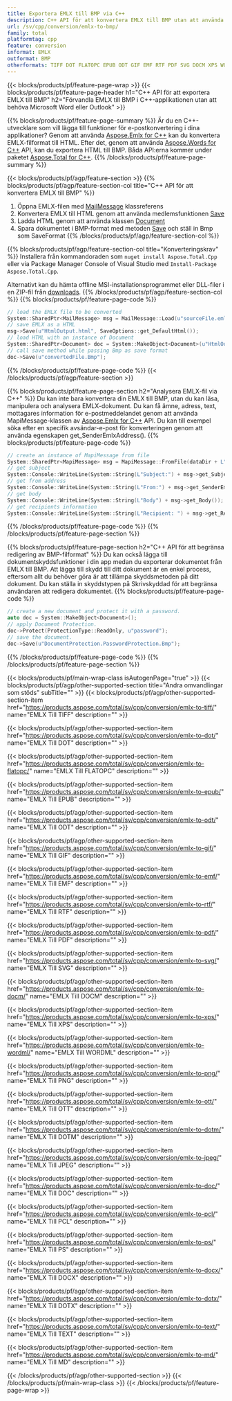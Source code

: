 ```yaml
---
title: Exportera EMLX till BMP via C++
description: C++ API för att konvertera EMLX till BMP utan att använda Microsoft Word eller Outlook
url: /sv/cpp/conversion/emlx-to-bmp/
family: total
platformtag: cpp
feature: conversion
informat: EMLX
outformat: BMP
otherformats: TIFF DOT FLATOPC EPUB ODT GIF EMF RTF PDF SVG DOCM XPS WORDML PNG OTT DOTM JPEG DOC PCL PS DOCX DOTX TEXT MD
---
```

{{< blocks/products/pf/feature-page-wrap >}}
{{< blocks/products/pf/feature-page-header h1="C++ API för att exportera EMLX till BMP" h2="Förvandla EMLX till BMP i C++-applikationen utan att behöva Microsoft Word eller Outlook" >}}

{{% blocks/products/pf/feature-page-summary %}}
Är du en C++-utvecklare som vill lägga till funktioner för e-postkonvertering i dina applikationer? Genom att använda [Aspose.Emlx for C++](https://products.aspose.com/emlx/cpp/) kan du konvertera EMLX-filformat till HTML. Efter det, genom att använda [Aspose.Words for C++](https://products.aspose.com/words/cpp/) API, kan du exportera HTML till BMP. Båda API:erna kommer under paketet [Aspose.Total for C++](https://products.aspose.com/total/cpp/). 
{{% /blocks/products/pf/feature-page-summary  %}}

{{< blocks/products/pf/agp/feature-section >}}
{{% blocks/products/pf/agp/feature-section-col title="C++ API för att konvertera EMLX till BMP" %}}
1. Öppna EMLX-filen med [MailMessage](https://reference.aspose.com/emlx/cpp/class/aspose.emlx.mail_message) klassreferens
2. Konvertera EMLX till HTML genom att använda medlemsfunktionen [Save](https://reference.aspose.com/emlx/cpp/class/aspose.emlx.mail_message#a7e7c6b50c8db5a8bcc6934db02b4a786)
3. Ladda HTML genom att använda klassen [Document](https://reference.aspose.com/words/cpp/class/aspose.words.document)
4. Spara dokumentet i BMP-format med metoden [Save](https://reference.aspose.com/words/cpp/class/aspose.words.document#save_string_saveformat) och ställ in Bmp som SaveFormat
{{% /blocks/products/pf/agp/feature-section-col %}}

{{% blocks/products/pf/agp/feature-section-col title="Konverteringskrav" %}}
Installera från kommandoraden som ```nuget install Aspose.Total.Cpp``` eller via Package Manager Console of Visual Studio med ```Install-Package Aspose.Total.Cpp```.

Alternativt kan du hämta offline MSI-installationsprogrammet eller DLL-filer i en ZIP-fil från [downloads](https://downloads.aspose.com/total/cpp).
{{% /blocks/products/pf/agp/feature-section-col %}}
{{% blocks/products/pf/feature-page-code %}}

```cpp
// load the EMLX file to be converted
System::SharedPtr<MailMessage> msg = MailMessage::Load(u"sourceFile.emlx");
// save EMLX as a HTML 
msg->Save(u"HtmlOutput.html", SaveOptions::get_DefaultHtml());  
// load HTML with an instance of Document
System::SharedPtr<Document> doc = System::MakeObject<Document>(u"HtmlOutput.html");
// call save method while passing Bmp as save format
doc->Save(u"convertedFile.Bmp");
```

{{% /blocks/products/pf/feature-page-code %}}
{{< /blocks/products/pf/agp/feature-section >}}

{{% blocks/products/pf/feature-page-section  h2="Analysera EMLX-fil via C++" %}}
Du kan inte bara konvertera din EMLX till BMP, utan du kan läsa, manipulera och analysera EMLX-dokument. Du kan få ämne, adress, text, mottagares information för e-postmeddelandet genom att använda MapiMessage-klassen av [Aspose.Emlx for C++](https://products.aspose.com/emlx/cpp/) API. Du kan till exempel söka efter en specifik avsändar-e-post för konverteringen genom att använda egenskapen get_SenderEmlxAddress().
{{% blocks/products/pf/feature-page-code %}}

```cpp
// create an instance of MapiMessage from file
System::SharedPtr<MapiMessage> msg = MapiMessage::FromFile(dataDir + L"message.emlx");
// get subject
System::Console::WriteLine(System::String(L"Subject:") + msg->get_Subject());
// get from address
System::Console::WriteLine(System::String(L"From:") + msg->get_SenderEmlxAddress());
// get body
System::Console::WriteLine(System::String(L"Body") + msg->get_Body());
// get recipients information
System::Console::WriteLine(System::String(L"Recipient: ") + msg->get_Recipients());
```
{{% /blocks/products/pf/feature-page-code  %}}
{{% /blocks/products/pf/feature-page-section %}}

{{% blocks/products/pf/feature-page-section  h2="C++ API för att begränsa redigering av BMP-filformat" %}}
Du kan också lägga till dokumentskyddsfunktioner i din app medan du exporterar dokumentet från EMLX till BMP. Att lägga till skydd till ditt dokument är en enkel process, eftersom allt du behöver göra är att tillämpa skyddsmetoden på ditt dokument. Du kan ställa in skyddstypen på Skrivskyddad för att begränsa användaren att redigera dokumentet.
{{% blocks/products/pf/feature-page-code %}}

```cpp
// create a new document and protect it with a password.
auto doc = System::MakeObject<Document>();
// apply Document Protection.
doc->Protect(ProtectionType::ReadOnly, u"password");
// save the document.
doc->Save(u"DocumentProtection.PasswordProtection.Bmp");
```
{{% /blocks/products/pf/feature-page-code  %}}
{{% /blocks/products/pf/feature-page-section %}}

{{< blocks/products/pf/main-wrap-class isAutogenPage="true" >}}
{{< blocks/products/pf/agp/other-supported-section title="Andra omvandlingar som stöds" subTitle="" >}}
{{< blocks/products/pf/agp/other-supported-section-item href="https://products.aspose.com/total/sv/cpp/conversion/emlx-to-tiff/" name="EMLX Till TIFF" description="" >}}

{{< blocks/products/pf/agp/other-supported-section-item href="https://products.aspose.com/total/sv/cpp/conversion/emlx-to-dot/" name="EMLX Till DOT" description="" >}}

{{< blocks/products/pf/agp/other-supported-section-item href="https://products.aspose.com/total/sv/cpp/conversion/emlx-to-flatopc/" name="EMLX Till FLATOPC" description="" >}}

{{< blocks/products/pf/agp/other-supported-section-item href="https://products.aspose.com/total/sv/cpp/conversion/emlx-to-epub/" name="EMLX Till EPUB" description="" >}}

{{< blocks/products/pf/agp/other-supported-section-item href="https://products.aspose.com/total/sv/cpp/conversion/emlx-to-odt/" name="EMLX Till ODT" description="" >}}

{{< blocks/products/pf/agp/other-supported-section-item href="https://products.aspose.com/total/sv/cpp/conversion/emlx-to-gif/" name="EMLX Till GIF" description="" >}}

{{< blocks/products/pf/agp/other-supported-section-item href="https://products.aspose.com/total/sv/cpp/conversion/emlx-to-emf/" name="EMLX Till EMF" description="" >}}

{{< blocks/products/pf/agp/other-supported-section-item href="https://products.aspose.com/total/sv/cpp/conversion/emlx-to-rtf/" name="EMLX Till RTF" description="" >}}

{{< blocks/products/pf/agp/other-supported-section-item href="https://products.aspose.com/total/sv/cpp/conversion/emlx-to-pdf/" name="EMLX Till PDF" description="" >}}

{{< blocks/products/pf/agp/other-supported-section-item href="https://products.aspose.com/total/sv/cpp/conversion/emlx-to-svg/" name="EMLX Till SVG" description="" >}}

{{< blocks/products/pf/agp/other-supported-section-item href="https://products.aspose.com/total/sv/cpp/conversion/emlx-to-docm/" name="EMLX Till DOCM" description="" >}}

{{< blocks/products/pf/agp/other-supported-section-item href="https://products.aspose.com/total/sv/cpp/conversion/emlx-to-xps/" name="EMLX Till XPS" description="" >}}

{{< blocks/products/pf/agp/other-supported-section-item href="https://products.aspose.com/total/sv/cpp/conversion/emlx-to-wordml/" name="EMLX Till WORDML" description="" >}}

{{< blocks/products/pf/agp/other-supported-section-item href="https://products.aspose.com/total/sv/cpp/conversion/emlx-to-png/" name="EMLX Till PNG" description="" >}}

{{< blocks/products/pf/agp/other-supported-section-item href="https://products.aspose.com/total/sv/cpp/conversion/emlx-to-ott/" name="EMLX Till OTT" description="" >}}

{{< blocks/products/pf/agp/other-supported-section-item href="https://products.aspose.com/total/sv/cpp/conversion/emlx-to-dotm/" name="EMLX Till DOTM" description="" >}}

{{< blocks/products/pf/agp/other-supported-section-item href="https://products.aspose.com/total/sv/cpp/conversion/emlx-to-jpeg/" name="EMLX Till JPEG" description="" >}}

{{< blocks/products/pf/agp/other-supported-section-item href="https://products.aspose.com/total/sv/cpp/conversion/emlx-to-doc/" name="EMLX Till DOC" description="" >}}

{{< blocks/products/pf/agp/other-supported-section-item href="https://products.aspose.com/total/sv/cpp/conversion/emlx-to-pcl/" name="EMLX Till PCL" description="" >}}

{{< blocks/products/pf/agp/other-supported-section-item href="https://products.aspose.com/total/sv/cpp/conversion/emlx-to-ps/" name="EMLX Till PS" description="" >}}

{{< blocks/products/pf/agp/other-supported-section-item href="https://products.aspose.com/total/sv/cpp/conversion/emlx-to-docx/" name="EMLX Till DOCX" description="" >}}

{{< blocks/products/pf/agp/other-supported-section-item href="https://products.aspose.com/total/sv/cpp/conversion/emlx-to-dotx/" name="EMLX Till DOTX" description="" >}}

{{< blocks/products/pf/agp/other-supported-section-item href="https://products.aspose.com/total/sv/cpp/conversion/emlx-to-text/" name="EMLX Till TEXT" description="" >}}

{{< blocks/products/pf/agp/other-supported-section-item href="https://products.aspose.com/total/sv/cpp/conversion/emlx-to-md/" name="EMLX Till MD" description="" >}}


{{< /blocks/products/pf/agp/other-supported-section >}}
{{< /blocks/products/pf/main-wrap-class >}}
{{< /blocks/products/pf/feature-page-wrap >}}